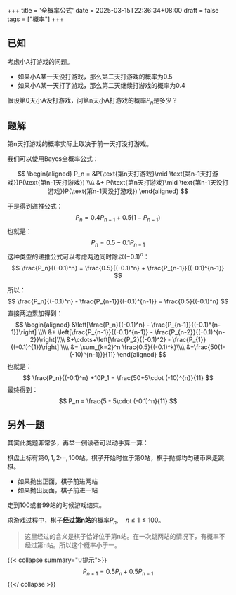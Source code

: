 +++
title = '全概率公式'
date = 2025-03-15T22:36:34+08:00
draft = false
tags = ["概率"]
+++

## 已知

考虑小A打游戏的问题。

- 如果小A某一天没打游戏，那么第二天打游戏的概率为0.5
- 如果小A某一天打了游戏，那么第二天继续打游戏的概率为0.4

假设第0天小A没打游戏，问第n天小A打游戏的概率$P_n$是多少？
<!--more-->

## 题解

第n天打游戏的概率实际上取决于前一天打没打游戏。

我们可以使用Bayes全概率公式：

$$
\begin{aligned}
P_n = &P(\text{第n天打游戏}\mid \text{第n-1天打游戏})P(\text{第n-1天打游戏}) \\\\
&+ P(\text{第n天打游戏}\mid \text{第n-1天没打游戏})P(\text{第n-1天没打游戏})
\end{aligned}
$$

于是得到递推公式：
$$
P_n = 0.4P_{n-1}+0.5(1-P_{n-1})
$$
也就是：
$$
P_n = 0.5-0.1P_{n-1}
$$
这种类型的递推公式可以考虑两边同时除以$(-0.1)^n$：
$$
\frac{P_n}{(-0.1)^n} = \frac{0.5}{(-0.1)^n} + \frac{P_{n-1}}{(-0.1)^{n-1}}
$$

所以：
$$
\frac{P_n}{(-0.1)^n} - \frac{P_{n-1}}{(-0.1)^{n-1}} = \frac{0.5}{(-0.1)^n}
$$
直接两边累加得到：
$$
\begin{aligned}
&\left[\frac{P_n}{(-0.1)^n} - \frac{P_{n-1}}{(-0.1)^{n-1}}\right] \\\\
&+ \left[\frac{P_{n-1}}{(-0.1)^{n-1}} - \frac{P_{n-2}}{(-0.1)^{n-2}}\right]\\\\
&+\cdots+\left[\frac{P_2}{(-0.1)^2} - \frac{P_{1}}{(-0.1)^{1}}\right] \\\\
&= \sum_{k=2}^n \frac{0.5}{(-0.1)^k}\\\\
&=\frac{50(1-(-10)^{n-1})}{11}
\end{aligned}
$$
也就是：
$$
\frac{P_n}{(-0.1)^n} +10P_1 = \frac{50+5\cdot (-10)^{n}}{11}
$$
最终得到：
$$
P_n = \frac{5 - 5\cdot (-0.1)^n}{11}
$$

## 另外一题

其实此类题非常多，再举一例读者可以动手算一算：

棋盘上标有第$0,1,2\cdots,100$站。棋子开始时位于第0站，棋手抛掷均匀硬币来走跳棋。

- 如果抛出正面，棋子前进两站
- 如果抛出反面，棋子前进一站

走到100或者99站的时候游戏结束。

求游戏过程中，棋子**经过第n站**的概率$P_n,\quad n\le 1 \le 100$。

> 这里经过的含义是棋子恰好位于第n站。在一次跳两站的情况下，有概率不经过第n站。所以这个概率小于一。

{{< collapse summary="💡提示">}}$$P_{n+1} = 0.5P_{n} +0.5P_{n-1}$${{</ collapse >}}
